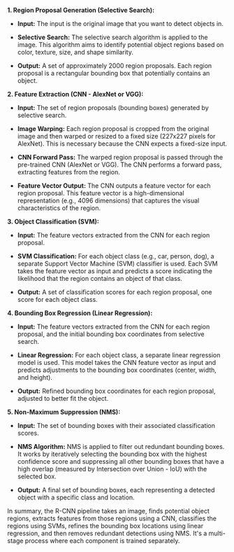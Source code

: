 **1. Region Proposal Generation (Selective Search):**

- **Input:** The input is the original image that you want to detect objects in.
    
- **Selective Search:** The selective search algorithm is applied to the image. This algorithm aims to identify potential object regions based on color, texture, size, and shape similarity.
    
- **Output:** A set of approximately 2000 region proposals. Each region proposal is a rectangular bounding box that potentially contains an object.
    

**2. Feature Extraction (CNN - AlexNet or VGG):**

- **Input:** The set of region proposals (bounding boxes) generated by selective search.
    
- **Image Warping:** Each region proposal is cropped from the original image and then warped or resized to a fixed size (227x227 pixels for AlexNet). This is necessary because the CNN expects a fixed-size input.
    
- **CNN Forward Pass:** The warped region proposal is passed through the pre-trained CNN (AlexNet or VGG). The CNN performs a forward pass, extracting features from the region.
    
- **Feature Vector Output:** The CNN outputs a feature vector for each region proposal. This feature vector is a high-dimensional representation (e.g., 4096 dimensions) that captures the visual characteristics of the region.
    

**3. Object Classification (SVM):**

- **Input:** The feature vectors extracted from the CNN for each region proposal.
    
- **SVM Classification:** For each object class (e.g., car, person, dog), a separate Support Vector Machine (SVM) classifier is used. Each SVM takes the feature vector as input and predicts a score indicating the likelihood that the region contains an object of that class.
    
- **Output:** A set of classification scores for each region proposal, one score for each object class.
    

**4. Bounding Box Regression (Linear Regression):**

- **Input:** The feature vectors extracted from the CNN for each region proposal, and the initial bounding box coordinates from selective search.
    
- **Linear Regression:** For each object class, a separate linear regression model is used. This model takes the CNN feature vector as input and predicts adjustments to the bounding box coordinates (center, width, and height).
    
- **Output:** Refined bounding box coordinates for each region proposal, adjusted to better fit the object.
    

**5. Non-Maximum Suppression (NMS):**

- **Input:** The set of bounding boxes with their associated classification scores.
    
- **NMS Algorithm:** NMS is applied to filter out redundant bounding boxes. It works by iteratively selecting the bounding box with the highest confidence score and suppressing all other bounding boxes that have a high overlap (measured by Intersection over Union - IoU) with the selected box.
    
- **Output:** A final set of bounding boxes, each representing a detected object with a specific class and location.
    

In summary, the R-CNN pipeline takes an image, finds potential object regions, extracts features from those regions using a CNN, classifies the regions using SVMs, refines the bounding box locations using linear regression, and then removes redundant detections using NMS. It's a multi-stage process where each component is trained separately.